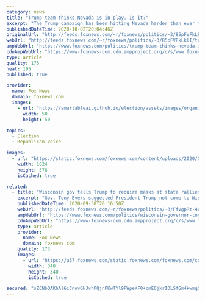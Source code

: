 ```yaml
---
category: news
title: "Trump team thinks Nevada is in play. Is it?"
excerpt: "The Trump campaign has been hitting Nevada harder than ever this election season, and they seem certain the state might be President Trump’s for the taking this November. "
publishedDateTime: 2020-10-02T20:04:46Z
originalUrl: "http://feeds.foxnews.com/~r/foxnews/politics/~3/85pFVFkLklI/trump-team-thinks-nevada-is-in-play-is-it"
webUrl: "http://feeds.foxnews.com/~r/foxnews/politics/~3/85pFVFkLklI/trump-team-thinks-nevada-is-in-play-is-it"
ampWebUrl: "https://www.foxnews.com/politics/trump-team-thinks-nevada-is-in-play-is-it.amp"
cdnAmpWebUrl: "https://www-foxnews-com.cdn.ampproject.org/c/s/www.foxnews.com/politics/trump-team-thinks-nevada-is-in-play-is-it.amp"
type: article
quality: 175
heat: 195
published: true

provider:
  name: Fox News
  domain: foxnews.com
  images:
    - url: "https://smartableai.github.io/election/assets/images/organizations/foxnews.com-50x50.jpg"
      width: 50
      height: 50

topics:
  - Election
  - Republican Voice

images:
  - url: "https://static.foxnews.com/foxnews.com/content/uploads/2020/09/donald-trump-nevada-2-AP.jpg"
    width: 1024
    height: 576
    isCached: true

related:
  - title: "Wisconsin gov tells Trump to require masks at state rallies — or skip them"
    excerpt: "Gov. Tony Evers suggested President Trump not come to Wisconsin for two campaign rallies this weekend, as the state struggles with record-breaking numbers of hospitalizations and new coronavirus cases."
    publishedDateTime: 2020-09-30T20:16:50Z
    webUrl: "http://feeds.foxnews.com/~r/foxnews/politics/~3/FfvgpRt-46w/wisconsin-governor-tony-evers-trump-coronavirus"
    ampWebUrl: "https://www.foxnews.com/politics/wisconsin-governor-tony-evers-trump-coronavirus.amp"
    cdnAmpWebUrl: "https://www-foxnews-com.cdn.ampproject.org/c/s/www.foxnews.com/politics/wisconsin-governor-tony-evers-trump-coronavirus.amp"
    type: article
    provider:
      name: Fox News
      domain: foxnews.com
    quality: 173
    images:
      - url: "https://a57.foxnews.com/static.foxnews.com/foxnews.com/content/uploads/2020/04/340/340/Vandana-Rambaran.jpg?ve=1&tl=1"
        width: 340
        height: 340
        isCached: true

secured: "sZCNbQAKhAl6iCnovGHJvhPQjnPKwTYl9FWpeKF0+cmE6jkrIDLSfGm4kwmqGs0cGLNij37uTShhx5yjXmY8kCijqofZDAHGhGtaKapq8MB9Dc5iuvsPu6EbMKY43c2fnikAWplcgaxgIx45f4Okaqp2fW3o1WnbXsdIRdGB72PU66CnnO4u++JmRtH8OT+nZHnJKuPbBRwPOcec2Gu4qXEkfPo3/dMAKgQuEHCx5rxFgR7CW6LuIsPXVdn8z3ftvIfT6rcEEEM62uQIprCmp5/CCmR7MxpO2/bvIUS6sGLO5m0+3HkVnDwIvAmdWMxPNyfUd9shcGOtgKB+yLW/dUXZI9h3GeM64ZY++Dccb/I=;P225zVWiuYSFY8AO4pOggg=="
---
```


